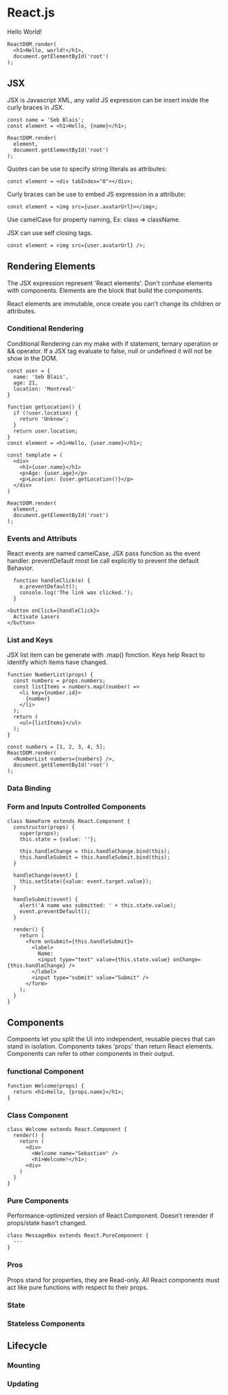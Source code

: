 # React.js

Hello World!
```
ReactDOM.render(
  <h1>Hello, world!</h1>,
  document.getElementById('root')
);
```

## JSX

JSX is Javascript XML, any valid JS expression can be insert inside the curly braces in JSX. 

```
const name = 'Seb Blais';
const element = <h1>Hello, {name}</h1>;

ReactDOM.render(
  element,
  document.getElementById('root')
);
``` 
Quotes can be use to specify string literals as attributes: 
```
const element = <div tabIndex="0"></div>;
```

Curly braces can be use to embed JS expression in a attribute:
```
const element = <img src={user.avatarUrl}></img>;
```

Use camelCase for property naming, Ex: class => className.

JSX can use self closing tags.
```
const element = <img src={user.avatarUrl} />;
```

## Rendering Elements

The JSX expression represent 'React elements'. Don't confuse elements with components. Elements are the block that build the compoments.

React elements are immutable, once create you can't change its children or attributes.

### Conditional Rendering

Conditional Rendering can my make with if statement, ternary operation or && operator.
If a JSX tag evaluate to false, null or undefined it will not be show in the DOM.

```
const user = {
  name: 'Seb Blais',
  age: 21,
  location: 'Montreal'
}

function getLocation() {
  if (!user.location) {
    return 'Unknow';
  }
  return user.location;
}
const element = <h1>Hello, {user.name}</h1>;

const template = (
  <div>
    <h1>{user.name}</h1>
    <p>Age: {user.age}</p>
    <p>Location: {user.getLocation()}</p>
  </div>
)

ReactDOM.render(
  element,
  document.getElementById('root')
);
```

### Events and Attributs

React events are named camelCase, JSX pass function as the event handler.
preventDefault most be call explicitly to prevent the default Behavior.

```
  function handleClick(e) {
    e.preventDefault();
    console.log('The link was clicked.');
  }

<button onClick={handleClick}>
  Activate Lasers
</button>
```
### List and Keys

JSX list item can be generate with .map() fonction. Keys help React to identify which items have changed.

```
function NumberList(props) {
  const numbers = props.numbers;
  const listItems = numbers.map((number) =>
    <li key={number.id}>
      {number}
    </li>
  );
  return (
    <ul>{listItems}</ul>
  );
}

const numbers = [1, 2, 3, 4, 5];
ReactDOM.render(
  <NumberList numbers={numbers} />,
  document.getElementById('root')
);
```
### Data Binding



### Form and Inputs Controlled Components



```
class NameForm extends React.Component {
  constructor(props) {
    super(props);
    this.state = {value: ''};

    this.handleChange = this.handleChange.bind(this);
    this.handleSubmit = this.handleSubmit.bind(this);
  }

  handleChange(event) {
    this.setState({value: event.target.value});
  }

  handleSubmit(event) {
    alert('A name was submitted: ' + this.state.value);
    event.preventDefault();
  }

  render() {
    return (
      <form onSubmit={this.handleSubmit}>
        <label>
          Name:
          <input type="text" value={this.state.value} onChange={this.handleChange} />
        </label>
        <input type="submit" value="Submit" />
      </form>
    );
  }
}
```

## Components

Compoents let you split the UI into independent, reusable pieces that can stand in isolation. Components takes 'props' than return React elements. Components can refer to other components in their output.

### functional Component
```
function Welcome(props) {
  return <h1>Hello, {props.name}</h1>;
}
```
### Class Component
```
class Welcome extends React.Component {
  render() {
    return (
      <div>
        <Welcome name="Sebastien" />
        <h1>Welcome!</h1>;
      <div>
    )
  }
}
```

### Pure Components 

Performance-optimized version of React.Component. Doesn’t rerender if props/state hasn’t changed.

```
class MessageBox extends React.PureComponent {
  ···
}
```

### Pros

Props stand for properties, they are Read-only. All React components must
act like pure functions with respect to their props.

### State



### Stateless Components


## Lifecycle


### Mounting

### Updating
